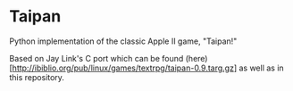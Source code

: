# Taipan
Python implementation of the classic Apple II game, "Taipan!"

Based on Jay Link's C port which can be found (here)[http://ibiblio.org/pub/linux/games/textrpg/taipan-0.9.targ.gz] as well as in this repository.
